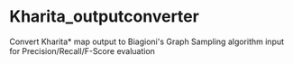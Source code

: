 # Kharita_outputconverter
Convert Kharita* map output to Biagioni's Graph Sampling algorithm input for Precision/Recall/F-Score evaluation 
